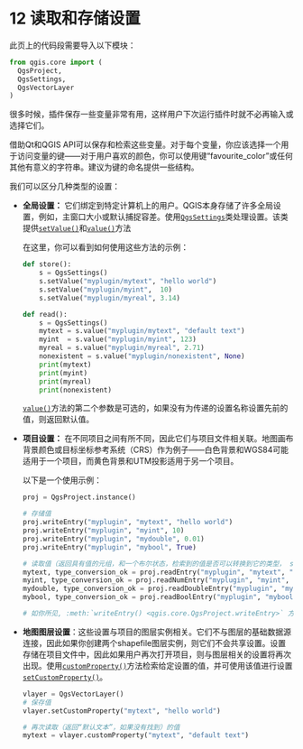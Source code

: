 # 12 读取和存储设置

此页上的代码段需要导入以下模块：

```python
from qgis.core import (
  QgsProject,
  QgsSettings,
  QgsVectorLayer
)
```

很多时候，插件保存一些变量非常有用，这样用户下次运行插件时就不必再输入或选择它们。

借助Qt和QGIS API可以保存和检索这些变量。对于每个变量，你应该选择一个用于访问变量的键——对于用户喜欢的颜色，你可以使用键“favourite_color”或任何其他有意义的字符串。建议为键的命名提供一些结构。

我们可以区分几种类型的设置：

- **全局设置：** 它们绑定到特定计算机上的用户。QGIS本身存储了许多全局设置，例如，主窗口大小或默认捕捉容差。使用[`QgsSettings`](https://qgis.org/pyqgis/3.4/core/QgsSettings.html#qgis.core.QgsSettings)类处理设置。该类提供[`setValue()`](https://qgis.org/pyqgis/3.4/core/QgsSettings.html#qgis.core.QgsSettings.setValue)和[`value()`](https://qgis.org/pyqgis/3.4/core/QgsSettings.html#qgis.core.QgsSettings.value)方法

  在这里，你可以看到如何使用这些方法的示例：

  ```python
  def store():
      s = QgsSettings()
      s.setValue("myplugin/mytext", "hello world")
      s.setValue("myplugin/myint",  10)
      s.setValue("myplugin/myreal", 3.14)
  
  def read():
      s = QgsSettings()
      mytext = s.value("myplugin/mytext", "default text")
      myint  = s.value("myplugin/myint", 123)
      myreal = s.value("myplugin/myreal", 2.71)
      nonexistent = s.value("myplugin/nonexistent", None)
      print(mytext)
      print(myint)
      print(myreal)
      print(nonexistent)
  ```

  [`value()`](https://qgis.org/pyqgis/3.4/core/QgsSettings.html#qgis.core.QgsSettings.value)方法的第二个参数是可选的，如果没有为传递的设置名称设置先前的值，则返回默认值。

- **项目设置：** 在不同项目之间有所不同，因此它们与项目文件相关联。地图画布背景颜色或目标坐标参考系统（CRS）作为例子——白色背景和WGS84可能适用于一个项目，而黄色背景和UTM投影适用于另一个项目。

  以下是一个使用示例：

  ```python
  proj = QgsProject.instance()
  
  # 存储值
  proj.writeEntry("myplugin", "mytext", "hello world")
  proj.writeEntry("myplugin", "myint", 10)
  proj.writeEntry("myplugin", "mydouble", 0.01)
  proj.writeEntry("myplugin", "mybool", True)
  
  # 读取值（返回具有值的元组，和一个布尔状态，检索到的值是否可以转换到它的类型， string, an integer, a double and a boolean）
  mytext, type_conversion_ok = proj.readEntry("myplugin", "mytext", "default text")
  myint, type_conversion_ok = proj.readNumEntry("myplugin", "myint", 123)
  mydouble, type_conversion_ok = proj.readDoubleEntry("myplugin", "mydouble", 123)
  mybool, type_conversion_ok = proj.readBoolEntry("myplugin", "mybool", 123)
  
  # 如你所见, :meth:`writeEntry() <qgis.core.QgsProject.writeEntry>` 方法用于所有数据类型，但有几种方法可以读回设定值，而且必须为每种数据类型选择相应的一个。
  ```

- **地图图层设置**：这些设置与项目的图层实例相关。它们不与图层的基础数据源连接，因此如果你创建两个shapefile图层实例，则它们不会共享设置。设置存储在项目文件中，因此如果用户再次打开项目，则与图层相关的设置将再次出现。使用[`customProperty()`](https://qgis.org/pyqgis/3.4/core/QgsMapLayer.html#qgis.core.QgsMapLayer.customProperty)方法检索给定设置的值，并可使用该值进行设置[`setCustomProperty()`](https://qgis.org/pyqgis/3.4/core/QgsMapLayer.html#qgis.core.QgsMapLayer.setCustomProperty)。

  ```python
  vlayer = QgsVectorLayer()
  # 保存值
  vlayer.setCustomProperty("mytext", "hello world")
  
  # 再次读取（返回“默认文本”，如果没有找到）的值
  mytext = vlayer.customProperty("mytext", "default text")
  ```
